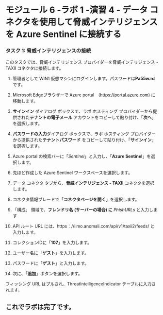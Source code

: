 ﻿# モジュール 6 -ラボ 1 -演習 4 - データ コネクタを使用して脅威インテリジェンスを Azure Sentinel に接続する

### タスク 1: 脅威インテリジェンスの接続

このタスクでは、脅威インテリジェンス プロバイダーを脅威インテリジェンス - TAXII コネクタに接続します。

1. 管理者として WIN1 仮想マシンにログインします。パスワードは**Pa55w.rd** です。  

2. Microsoft Edgeブラウザーで Azure portal　(https://portal.azure.com) に移動します。

3. **サインイン** ダイアログ ボックスで、ラボ ホスティング プロバイダーから提供された**テナントの電子メール** アカウントをコピーして貼り付け、「**次へ**」を選択します。

4. **パスワードの入力**ダイアログ ボックスで、ラボ ホスティング プロバイダーから提供された**テナントパスワード** をコピーして貼り付け、「**サインイン**」を選択します。

5. Azure portal の検索バーに「*Sentinel*」と入力し、「**Azure Sentinel**」を選択します。

6. 先ほど作成した Azure Sentinel ワークスペースを選択します。

7. データ コネクタ タブから、**脅威インテリジェンス - TAXII** コネクタを選択します。

8. コネクタ情報ブレードで「**コネクタページを開く**」を選択します。

9. 「構成」 領域で、**フレンドリ名 (サーバーの場合) に** *PhishURLs* と入力します

10. API ルート URL には、https：//limo.anomali.com/api/v1/taxii2/feeds/ と入力します。

11. コレクションIDに「**107**」を入力します。

12. ユーザー名に「**ゲスト**」を入力します。

13. パスワードに「**ゲスト**」と入力します。

14. 次に、「**追加**」ボタンを選択します。  

フィッシング URL はプルされ、ThreatIntelligenceIndicator テーブルに入力されます。

## これでラボは完了です。